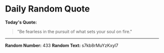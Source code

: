 # Daily Random Quote

**Today's Quote:**
> "Be fearless in the pursuit of what sets your soul on fire."

---

**Random Number:** 433
**Random Text:** s7kb8rMuYzKxyl7

